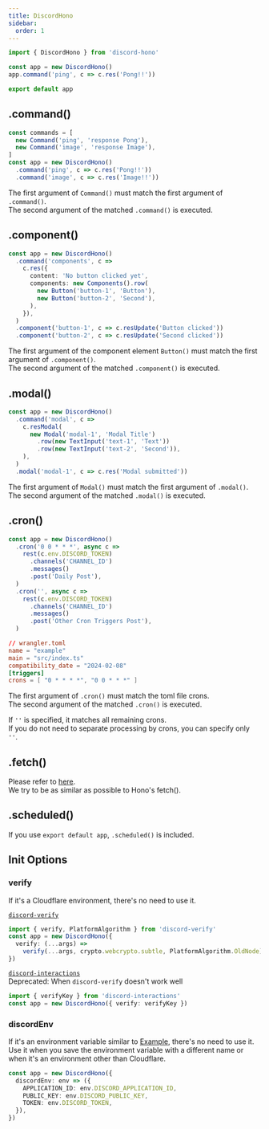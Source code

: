 ```yaml
---
title: DiscordHono
sidebar:
  order: 1
---
```


```ts "DiscordHono"
import { DiscordHono } from 'discord-hono'

const app = new DiscordHono()
app.command('ping', c => c.res('Pong!!'))

export default app
```

## .command()

```ts /command(?!s)/ "ping" "image"
const commands = [
  new Command('ping', 'response Pong'),
  new Command('image', 'response Image'),
]
const app = new DiscordHono()
  .command('ping', c => c.res('Pong!!'))
  .command('image', c => c.res('Image!!'))
```

The first argument of `Command()` must match the first argument of `.command()`.  
The second argument of the matched `.command()` is executed.

## .component()

```ts /component(?!s)/ "button-1" "button-2"
const app = new DiscordHono()
  .command('components', c =>
    c.res({
      content: 'No button clicked yet',
      components: new Components().row(
        new Button('button-1', 'Button'),
        new Button('button-2', 'Second'),
      ),
    }),
  )
  .component('button-1', c => c.resUpdate('Button clicked'))
  .component('button-2', c => c.resUpdate('Second clicked'))
```

The first argument of the component element `Button()` must match the first argument of `.component()`.  
The second argument of the matched `.component()` is executed.

## .modal()

```ts /modal(?!')/ "modal-1"
const app = new DiscordHono()
  .command('modal', c =>
    c.resModal(
      new Modal('modal-1', 'Modal Title')
        .row(new TextInput('text-1', 'Text'))
        .row(new TextInput('text-2', 'Second')),
    ),
  )
  .modal('modal-1', c => c.res('Modal submitted'))
```

The first argument of `Modal()` must match the first argument of `.modal()`.  
The second argument of the matched `.modal()` is executed.

## .cron()

```ts "cron" "0 0 * * *"
const app = new DiscordHono()
  .cron('0 0 * * *', async c =>
    rest(c.env.DISCORD_TOKEN)
      .channels('CHANNEL_ID')
      .messages()
      .post('Daily Post'),
  )
  .cron('', async c =>
    rest(c.env.DISCORD_TOKEN)
      .channels('CHANNEL_ID')
      .messages()
      .post('Other Cron Triggers Post'),
  )
```

```toml "0 0 * * *"
// wrangler.toml
name = "example"
main = "src/index.ts"
compatibility_date = "2024-02-08"
[triggers]
crons = [ "0 * * * *", "0 0 * * *" ]
```

The first argument of `.cron()` must match the toml file crons.  
The second argument of the matched `.cron()` is executed.

If `''` is specified, it matches all remaining crons.  
If you do not need to separate processing by crons, you can specify only `''`.

## .fetch()

Please refer to [here](https://hono.dev/api/hono#fetch).  
We try to be as similar as possible to Hono's fetch().

## .scheduled()

If you use `export default app`, `.scheduled()` is included.

## Init Options

### verify

If it's a Cloudflare environment, there's no need to use it.

[`discord-verify`](https://github.com/ianmitchell/interaction-kit/tree/main/packages/discord-verify)

```ts
import { verify, PlatformAlgorithm } from 'discord-verify'
const app = new DiscordHono({
  verify: (...args) =>
    verify(...args, crypto.webcrypto.subtle, PlatformAlgorithm.OldNode),
})
```

[`discord-interactions`](https://github.com/discord/discord-interactions-js)  
Deprecated: When `discord-verify` doesn't work well

```ts
import { verifyKey } from 'discord-interactions'
const app = new DiscordHono({ verify: verifyKey })
```

### discordEnv

If it's an environment variable similar to [Example](https://github.com/luisfun/discord-hono-example), there's no need to use it.  
Use it when you save the environment variable with a different name or when it's an environment other than Cloudflare.

```ts
const app = new DiscordHono({
  discordEnv: env => ({
    APPLICATION_ID: env.DISCORD_APPLICATION_ID,
    PUBLIC_KEY: env.DISCORD_PUBLIC_KEY,
    TOKEN: env.DISCORD_TOKEN,
  }),
})
```
